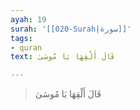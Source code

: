 ```yaml
---
ayah: 19
surah: '[[020-Surah|سورة]]'
tags:
- quran
text: قَالَ أَلْقِهَا يَا مُوسَىٰ

---
```

> قَالَ أَلْقِهَا يَا مُوسَىٰ
